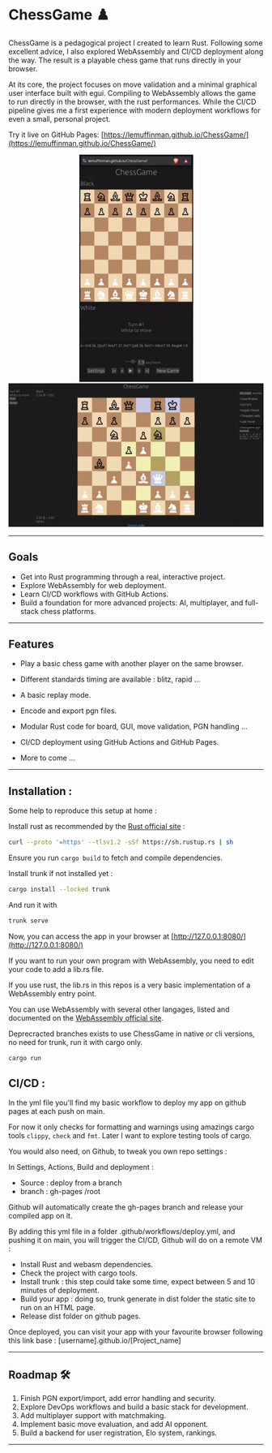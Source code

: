 
# ChessGame ♟️

ChessGame is a pedagogical project I created to learn Rust. Following some excellent advice, I also explored WebAssembly and CI/CD deployment along the way. The result is a playable chess game that runs directly in your browser.

At its core, the project focuses on move validation and a minimal graphical user interface built with egui. 
Compiling to WebAssembly allows the game to run directly in the browser, with the rust performances.
While the CI/CD pipeline gives me a first experience with modern deployment workflows for even a small, personal project.

Try it live on GitHub Pages: [https://lemuffinman.github.io/ChessGame/](https://lemuffinman.github.io/ChessGame/)

<p align="center">
  <img src="assets/mobile_demo.gif" width="225" alt="Mobile demo gif" />
  <img src="assets/screenshot_demo1.png" width="750" alt="Desktop demo" />
</p>

---

## Goals

* Get into Rust programming through a real, interactive project.
* Explore WebAssembly for web deployment.
* Learn CI/CD workflows with GitHub Actions.
* Build a foundation for more advanced projects: AI, multiplayer, and full-stack chess platforms.

---

## Features

* Play a basic chess game with another player on the same browser.
* Different standards timing are available : blitz, rapid ...
* A basic replay mode.
* Encode and export pgn files.
  
* Modular Rust code for board, GUI, move validation, PGN handling ...
* CI/CD deployment using GitHub Actions and GitHub Pages.

* More to come ...
---

## Installation :
Some help to reproduce this setup at home :

Install rust as recommended by the [Rust official site](https://www.rust-lang.org/tools/install) : 
```bash
curl --proto '=https' --tlsv1.2 -sSf https://sh.rustup.rs | sh
```
Ensure you run ```cargo build``` to fetch and compile dependencies.

Install trunk if not installed yet : 
```bash
cargo install --locked trunk 
```
And run it with 
```bash
trunk serve 
```
Now, you can access the app in your browser at [http://127.0.0.1:8080/](http://127.0.0.1:8080/)

If you want to run your own program with WebAssembly, you need to edit your code to add a lib.rs file.

If you use rust, the lib.rs in this repos is a very basic implementation of a WebAssembly entry point.

You can use WebAssembly with several other langages, listed and documented on the [WebAssembly official site](https://webassembly.org/getting-started/developers-guide/).

Deprecracted branches exists to use ChessGame in native or cli versions, no need for trunk, run it with cargo only. 

```bash
cargo run
```

## CI/CD :
In the yml file you'll find my basic workflow to deploy my app on github pages at each push on main.

For now it only checks for formatting and warnings using amazings cargo tools ```clippy```, ```check``` and ```fmt```. Later I want to explore testing tools of cargo.

You would also need, on Github, to tweak you own repo settings : 

In Settings, Actions, Build and deployment :
- Source : deploy from a branch
- branch : gh-pages /root
  
Github will automatically create the gh-pages branch and release your compiled app on it.

By adding this yml file in a folder .github/workflows/deploy.yml, and pushing it on main, you will trigger the CI/CD, Github will do on a remote VM : 
- Install Rust and webasm dependencies.
- Check the project with cargo tools.
- Install trunk : this step could take some time, expect between 5 and 10 minutes of deployment.
- Build your app : doing so, trunk generate in dist folder the static site to run on an HTML page.
- Release dist folder on github pages.

Once deployed, you can visit your app with your favourite browser following this link base : [username].github.io/[Project_name]

---

## Roadmap 🛠️

1. Finish PGN export/import, add error handling and security.
2. Explore DevOps workflows and build a basic stack for development.
3. Add multiplayer support with matchmaking.
4. Implement basic move evaluation, and add AI opponent.
6. Build a backend for user registration, Elo system, rankings.

---


